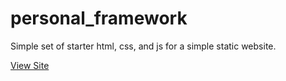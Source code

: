 # personal_framework
Simple set of starter html, css, and js for a simple static website.

[View Site](https://hannashibata.github.io/personal_framework/)
